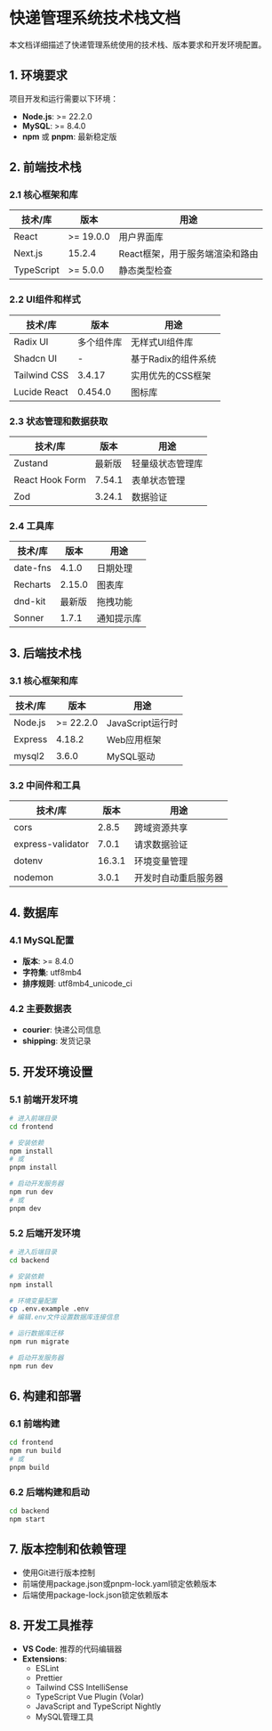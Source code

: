# 快递管理系统技术栈文档

本文档详细描述了快递管理系统使用的技术栈、版本要求和开发环境配置。

## 1. 环境要求

项目开发和运行需要以下环境：

- **Node.js**: >= 22.2.0
- **MySQL**: >= 8.4.0
- **npm** 或 **pnpm**: 最新稳定版

## 2. 前端技术栈

### 2.1 核心框架和库

| 技术/库 | 版本 | 用途 |
|---------|------|------|
| React | >= 19.0.0 | 用户界面库 |
| Next.js | 15.2.4 | React框架，用于服务端渲染和路由 |
| TypeScript | >= 5.0.0 | 静态类型检查 |

### 2.2 UI组件和样式

| 技术/库 | 版本 | 用途 |
|---------|------|------|
| Radix UI | 多个组件库 | 无样式UI组件库 |
| Shadcn UI | - | 基于Radix的组件系统 |
| Tailwind CSS | 3.4.17 | 实用优先的CSS框架 |
| Lucide React | 0.454.0 | 图标库 |

### 2.3 状态管理和数据获取

| 技术/库 | 版本 | 用途 |
|---------|------|------|
| Zustand | 最新版 | 轻量级状态管理库 |
| React Hook Form | 7.54.1 | 表单状态管理 |
| Zod | 3.24.1 | 数据验证 |

### 2.4 工具库

| 技术/库 | 版本 | 用途 |
|---------|------|------|
| date-fns | 4.1.0 | 日期处理 |
| Recharts | 2.15.0 | 图表库 |
| dnd-kit | 最新版 | 拖拽功能 |
| Sonner | 1.7.1 | 通知提示库 |

## 3. 后端技术栈

### 3.1 核心框架和库

| 技术/库 | 版本 | 用途 |
|---------|------|------|
| Node.js | >= 22.2.0 | JavaScript运行时 |
| Express | 4.18.2 | Web应用框架 |
| mysql2 | 3.6.0 | MySQL驱动 |

### 3.2 中间件和工具

| 技术/库 | 版本 | 用途 |
|---------|------|------|
| cors | 2.8.5 | 跨域资源共享 |
| express-validator | 7.0.1 | 请求数据验证 |
| dotenv | 16.3.1 | 环境变量管理 |
| nodemon | 3.0.1 | 开发时自动重启服务器 |

## 4. 数据库

### 4.1 MySQL配置

- **版本**: >= 8.4.0
- **字符集**: utf8mb4
- **排序规则**: utf8mb4_unicode_ci

### 4.2 主要数据表

- **courier**: 快递公司信息
- **shipping**: 发货记录

## 5. 开发环境设置

### 5.1 前端开发环境

```bash
# 进入前端目录
cd frontend

# 安装依赖
npm install
# 或
pnpm install

# 启动开发服务器
npm run dev
# 或
pnpm dev
```

### 5.2 后端开发环境

```bash
# 进入后端目录
cd backend

# 安装依赖
npm install

# 环境变量配置
cp .env.example .env
# 编辑.env文件设置数据库连接信息

# 运行数据库迁移
npm run migrate

# 启动开发服务器
npm run dev
```

## 6. 构建和部署

### 6.1 前端构建

```bash
cd frontend
npm run build
# 或
pnpm build
```

### 6.2 后端构建和启动

```bash
cd backend
npm start
```

## 7. 版本控制和依赖管理

- 使用Git进行版本控制
- 前端使用package.json或pnpm-lock.yaml锁定依赖版本
- 后端使用package-lock.json锁定依赖版本

## 8. 开发工具推荐

- **VS Code**: 推荐的代码编辑器
- **Extensions**:
  - ESLint
  - Prettier
  - Tailwind CSS IntelliSense
  - TypeScript Vue Plugin (Volar)
  - JavaScript and TypeScript Nightly
  - MySQL管理工具 